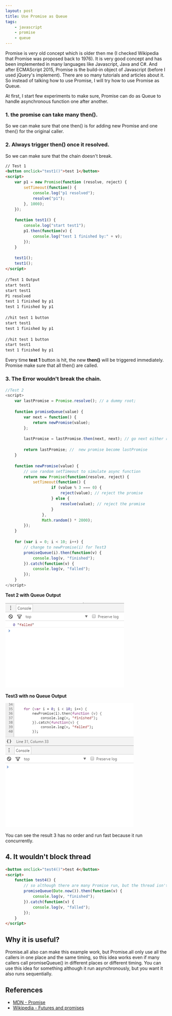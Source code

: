```yaml
---
layout: post
title: Use Promise as Queue
tags: 
    - javascript
    - promise
    - queue
---
```


Promise is very old concept which is older then me (I checked Wikipedia that Promise was proposed back to 1976). It is very good concept and has been implemented in many languages like Javascript, Java and C#. And after ECMAScript 2015, Promise is the build-in object of Javascript (before I used jQuery's implement). There are so many tutorials and articles about it. So instead of talking how to use Promise, I will try how to use Promise as Queue.

At first, I start few experiments to make sure, Promise can do as Queue to handle asynchronous function one after another.

### 1. the promise can take many then(). 
So we can make sure that one then() is for adding new Promise and one then() for the original caller.

### 2. Always trigger then() once it resolved. 
So we can make sure that the chain doesn't break.

```html
// Test 1
<button onclick="test1()">test 1</button>
<script>
    var p1 = new Promise(function (resolve, reject) {
        setTimeout(function() {
            console.log("p1 resolved");
            resolve("p1");
        }, 1000);
    });

    function test1() {
        console.log("start test1");
        p1.then(function(v) {
            console.log("test 1 finished by:" + v);
        });
    }

    test1();
    test1();
</script>

//Test 1 Output
start test1
start test1
P1 resolved
test 1 finished by p1
test 1 finished by p1

//hit test 1 button
start test1
test 1 finished by p1

//hit test 1 button
start test1
test 1 finished by p1
```

Every time **test 1** button is hit, the new **then()** will be triggered immediately. Promise make sure that all then() are called.  

### 3. The Error wouldn't break the chain.

```javascript
//Test 2
<script>
    var lastPromise = Promise.resolve(); // a dummy root;

    function promiseQueue(value) {
        var next = function() {
            return newPromise(value);
        };

        lastPromise = lastPromise.then(next, next); // go next either resolved or rejected  

        return lastPromise; //  new promise become lastPromise
    }

    function newPromise(value) {
        // use random setTimeout to simulate async function 
        return new Promise(function(resolve, reject) {
            setTimeout(function() {
                    if (value % 3 === 0) {
                        reject(value); // reject the promise
                    } else {
                        resolve(value); // reject the promise
                    }
                },
                Math.random() * 2000);
        });
    }

    for (var i = 0; i < 10; i++) {
        // change to newPromise(i) for Test3
        promiseQueue(i).then(function(v) {
            console.log(v, "finished");
        }).catch(function(v) {
            console.log(v, "falled");
        });
    }
</script>
```

**Test 2 with Queue Output**

![Test2](/assets/images/2017-03-04-1.gif)

**Test3 with no Queue Output**

![Test3](/assets/images/2017-03-04-2.gif)

You can see the result 3 has no order and run fast because it run concurrently.

## 4. It wouldn't block thread
```html
<button onclick="test4()">test 4</button>
<script>
    function test4() {
        // so although there are many Promise run, but the thread isn't blocked
        promiseQueue(Date.now()).then(function(v) {
            console.log(v, "finished");
        }).catch(function(v) {
            console.log(v, "falled");
        });
    }
</script>
```

## Why it is useful?
Promise.all also can make this example work, but Promise.all only use all the callers in one place and the same timing, so this idea works even if many callers call promiseQueue() in different places or different timing.
You can use this idea for something although it run asynchronously, but you want it also runs sequentially.    


## References
- [MDN - Promise](https://developer.mozilla.org/en-US/docs/Web/JavaScript/Reference/Global_Objects/Promise)
- [Wikipedia - Futures and promises](https://en.wikipedia.org/wiki/Futures_and_promises)